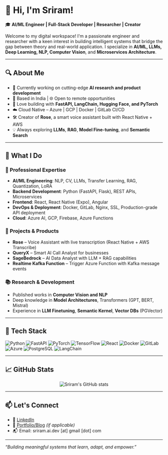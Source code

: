 # 👋 Hi, I'm Sriram!

🎓 **AI/ML Engineer | Full-Stack Developer | Researcher | Creator**

Welcome to my digital workspace! I'm a passionate engineer and researcher with a keen interest in building intelligent systems that bridge the gap between theory and real-world application. I specialize in **AI/ML, LLMs, Deep Learning, NLP, Computer Vision**, and **Microservices Architecture**.

---

## 🔍 About Me

- 🧠 Currently working on cutting-edge **AI research and product development**
- 📍 Based in India | 🌐 Open to remote opportunities
- 🤖 Love building with **FastAPI, LangChain, Hugging Face, and PyTorch**
- ☁️ Cloud Native – Azure | GCP | Docker | GitLab CI/CD
- 🛠 Creator of **Rose**, a smart voice assistant built with React Native + AWS
- 💡 Always exploring **LLMs**, **RAG**, **Model Fine-tuning**, and **Semantic Search**

---

## 🚀 What I Do

### 💼 Professional Expertise
- **AI/ML Engineering**: NLP, CV, LLMs, Transfer Learning, RAG, Quantization, LoRA
- **Backend Development**: Python (FastAPI, Flask), REST APIs, Microservices
- **Frontend**: React, React Native (Expo), Angular
- **DevOps & Deployment**: Docker, GitLab, Nginx, SSL, Production-grade API deployment
- **Cloud**: Azure AI, GCP, Firebase, Azure Functions

### 🧪 Projects & Products
- **Rose** – Voice Assistant with live transcription (React Native + AWS Transcribe)
- **QueryX** – Smart AI Call Analyst for businesses
- **SageBedrock** – AI Data Analyst with LLM + RAG capabilities
- **Realtime Kafka Function** – Trigger Azure Function with Kafka message events

### 📚 Research & Development
- Published works in **Computer Vision and NLP**
- Deep knowledge in **Model Architectures**, Transformers (GPT, BERT, Mistral)
- Experience in **LLM Finetuning**, **Semantic Kernel**, **Vector DBs** (PGVector)

---

## 🧰 Tech Stack

![Python](https://img.shields.io/badge/-Python-333?style=flat&logo=python)
![FastAPI](https://img.shields.io/badge/-FastAPI-333?style=flat&logo=fastapi)
![PyTorch](https://img.shields.io/badge/-PyTorch-333?style=flat&logo=pytorch)
![TensorFlow](https://img.shields.io/badge/-TensorFlow-333?style=flat&logo=tensorflow)
![React](https://img.shields.io/badge/-React-333?style=flat&logo=react)
![Docker](https://img.shields.io/badge/-Docker-333?style=flat&logo=docker)
![GitLab](https://img.shields.io/badge/-GitLab-333?style=flat&logo=gitlab)
![Azure](https://img.shields.io/badge/-Azure-333?style=flat&logo=microsoftazure)
![PostgreSQL](https://img.shields.io/badge/-PostgreSQL-333?style=flat&logo=postgresql)
![LangChain](https://img.shields.io/badge/-LangChain-333?style=flat&logo=data)

---

## 📈 GitHub Stats

<p align="center">
  <img src="https://github-readme-stats.vercel.app/api?username=itsmesid12&show_icons=true&theme=radical" alt="Sriram's GitHub stats" />
</p>

---

## 📫 Let's Connect

- 💼 [LinkedIn](https://www.linkedin.com/in/sriram-sidhartha-r)
- 🧠 [Portfolio/Blog](https://sriram-ai.dev) *(if applicable)*
- 📬 Email: sriram.ai.dev [at] gmail [dot] com

---

_“Building meaningful systems that learn, adapt, and empower.”_
